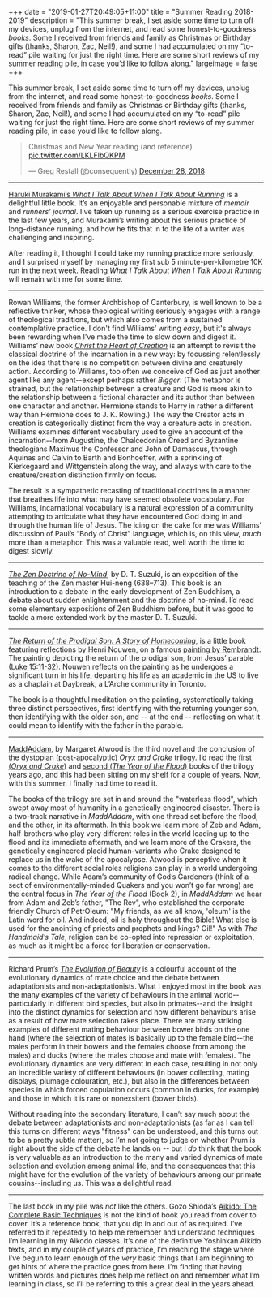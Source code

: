 +++
date = "2019-01-27T20:49:05+11:00"
title = "Summer Reading 2018-2019"
description = "This summer break, I set aside some time to turn off my devices, unplug from the internet, and read some honest-to-goodness *books*. Some I received from friends and family as Christmas or Birthday gifts (thanks, Sharon, Zac, Neil!), and some I had accumulated on my “to-read” pile waiting for just the right time.  Here are some short reviews of my summer reading pile, in case you’d like to follow along."
largeimage = false
+++

This summer break, I set aside some time to turn off my devices, unplug from the internet, and read some honest-to-goodness *books*. Some I received from friends and family as Christmas or Birthday gifts (thanks, Sharon, Zac, Neil!), and some I had accumulated on my “to-read” pile waiting for just the right time.  Here are some short reviews of my summer reading pile, in case you’d like to follow along.


<!--more-->

<blockquote class="twitter-tweet" data-lang="en"><p lang="en" dir="ltr">Christmas and New Year reading (and reference). <a href="https://t.co/LKLFIbQKPM">pic.twitter.com/LKLFIbQKPM</a></p>&mdash; Greg Restall (@consequently) <a href="https://twitter.com/consequently/status/1078484355981414400?ref_src=twsrc%5Etfw">December 28, 2018</a></blockquote> <script async src="https://platform.twitter.com/widgets.js" charset="utf-8"></script> 

---- 
[Haruki Murakami’s _What I Talk About When I Talk About Running_](https://www.amazon.com/What-Talk-About-When-Running/dp/0307389839/consequentlyorg) is a delightful little book. It’s an enjoyable and personable mixture of _memoir_ and _runners’ journal_. I’ve taken up running as a serious exercise practice in the last few years, and Murakami’s writing about his serious practice of long-distance running, and how he fits that in to the life of a writer was challenging and inspiring. 

After reading it, I thought I could take my running practice more seriously, and I surprised myself by managing my first sub 5 minute-per-kilometre 10K run in the next week. Reading _What I Talk About When I Talk About Running_ will remain with me for some time.

---- 
Rowan Williams, the former Archbishop of Canterbury, is well known to be a reflective thinker, whose theological writing seriously engages with a range of theological traditions, but which also comes from a sustained contemplative practice. I don't find Williams’ writing _easy_, but it's always been rewarding when I’ve made the time to slow down and digest it. Williams’ new book [_Christ the Heart of Creation_](https://www.amazon.com/Christ-Heart-Creation-Rowan-Williams/dp/1472945549/consequentlyorg) is an attempt to revisit the classical doctrine of the incarnation in a new way: by focussing relentlessly on the idea that there is no competition between divine and creaturely action. According to Williams, too often we conceive of God as just another agent like any agent--except perhaps rather _Bigger_. (The metaphor is strained, but the relationship between a creature and God is more akin to the relationship between a fictional character and its author than between one character and another. Hermione stands to Harry in rather a different way than Hermione does to J. K. Rowling.) The way the Creator acts in creation is categorically distinct from the way a creature acts in creation.  Williams examines different vocabulary used to give an account of the incarnation--from Augustine, the Chalcedonian Creed and Byzantine theologians Maximus the Confessor and John of Damascus, through Aquinas and Calvin to Barth and Bonhoeffer, with a sprinkling of Kierkegaard and Wittgenstein along the way, and always with care to the creature/creation distinction firmly on focus.

The result is a sympathetic recasting of traditional doctrines in a manner that breathes life into what may have seemed obsolete vocabulary. For Williams, incarnational vocabulary is a natural expression of a community attempting to articulate what they have encountered God doing in and through the human life of Jesus. The icing on the cake for me was Williams’ discussion of Paul’s “Body of Christ" language, which is, on this view, _much_ more than a metaphor. This was a valuable read, well worth the time to digest slowly. 

---- 
[_The Zen Doctrine of No-Mind_](https://www.amazon.com/Zen-Doctrine-No-Mind/dp/0877281823/consequentlyorg), by D. T. Suzuki, is an exposition of the teaching of the Zen master Hui-neng (638–713). This book is an introduction to a debate in the early development of Zen Buddhism, a debate about sudden enlightenment and the doctrine of no-mind. I’d read some elementary expositions of Zen Buddhism before, but it was good to tackle a more extended work by the master D. T. Suzuki.

---- 
[_The Return of the Prodigal Son: A Story of Homecoming_](https://www.amazon.com/Return-Prodigal-Son-Story-Homecoming/dp/0385473079/consequentlyorg), is a little book featuring reflections by Henri Nouwen, on a famous [painting by Rembrandt](https://en.wikipedia.org/wiki/The_Return_of_the_Prodigal_Son_(Rembrandt)). The painting depicting the return of the prodigal son, from Jesus’ parable ([Luke 15:11-32](http://bible.oremus.org/?ql=415579440)). Nouwen reflects on the painting as he undergoes a significant turn in his life, departing his life as an academic in the US to live as a chaplain at Daybreak, a L’Arche community in Toronto. 

The book is a thoughtful meditation on the painting, systematically taking  three distinct perspectives, first identifying with the returning younger son, then identifying with the older son, and -- at the end -- reflecting on what it could mean to identify with the father in the parable. 

---- 
[MaddAddam](https://www.amazon.com/MaddAddam-Trilogy-Margaret-Atwood/dp/0307455483/consequently), by Margaret Atwood is the third novel and the conclusion of the dystopian (post-apocalyptic) *Oryx and Crake* trilogy. I’d read the [first (_Oryx and Crake_)](https://www.amazon.com/gp/product/0385721676/consequentlyorg) and [second (_The Year of the Flood_)](https://www.amazon.com/gp/product/0307455475/consequentlyorg) books of the trilogy years ago, and this had been sitting on my shelf for a couple of years. Now, with this summer, I finally had time to read it.

The books of the trilogy are set in and around the "waterless flood", which swept away most of humanity in a genetically engineered disaster. There is a two-track narrative in _MaddAddam_, with one thread set before the flood, and the other, in its aftermath. In this book we learn more of Zeb and Adam, half-brothers who play very different roles in the world leading up to the flood and its immediate aftermath, and we learn more of the Crakers, the genetically engineered placid human-variants who Crake designed to replace us in the wake of the apocalypse. Atwood is perceptive when it comes to the different social roles religions can play in a world undergoing radical change. While Adam’s community of God’s Gardeners (think of a sect of environmentally-minded Quakers and you won’t go far wrong) are the central focus in _The Year of the Flood_ (Book 2), in _MaddAddam_ we hear from Adam and Zeb’s father, "The Rev", who established the corporate friendly Church of PetrOleum: "My friends, as we all know, 'oleum' is the Latin word for oil. And indeed, oil is holy throughout the Bible! What else is used for the anointing of priests and prophets and kings? Oil!" As with _The Handmaid’s Tale_, religion can be co-opted into repression or exploitation, as much as it might be a force for liberation or conservation. 

---- 
Richard Prum’s [_The Evolution of Beauty_](https://www.amazon.com/Evolution-Beauty-Darwins-Forgotten-Theory/dp/0385537212/consequentlyorg) is a colourful account of the evolutionary dynamics of mate choice and the debate between adaptationists and non-adaptationists. What I enjoyed most in the book was the many examples of the variety of behaviours in the animal world--particularly in different bird species, but also in primates--and the insight into the distinct dynamics for selection and how different behaviours arise as a result of how mate selection takes place. There are many striking examples of different mating behaviour between bower birds on the one hand (where the selection of mates is basically up to the female bird--the males perform in their bowers and the females choose from among the males) and ducks (where the males choose and mate with females). The evolutionary dynamics are very different in each case, resulting in not only an incredible variety of different behaviours (in bower collecting, mating displays, plumage colouration, etc.), but also in the differences between species in which forced copulation occurs (common in ducks, for example) and those in which it is rare or nonexsitent (bower birds).

Without reading into the secondary literature, I can’t say much about the debate between adaptationists and non-adaptationists (as far as I can tell this turns on different ways "fitness" can be understood, and this turns out to be a pretty subtle matter), so I’m not going to judge on whether Prum is right about the side of the debate he lands on -- but I _do_ think that the book is very valuable as an introduction to the many and varied dynamics of mate selection and evolution among animal life, and the consequences that this might have for the evolution of the variety of behaviours among our primate cousins--including us. This was a delightful read. 

---- 
The last book in my pile was _not_ like the others. Gozo Shioda’s [Aikido: The Complete Basic Techniques](https://www.amazon.com/Aikido-Complete-Techniques-Gozo-Shioda/dp/1568364857/consequentlyorg) is not the kind of book you read from cover to cover. It’s a reference book, that you dip in and out of as required. I’ve referred to it repeatedly to help me remember and understand techniques I’m learning in my Aikodo classes. It’s one of the definitive Yoshinkan Aikido texts, and in my couple of years of practice, I’m reaching the stage where I’ve begun to learn enough of the _very_ basic things that I am beginning to get hints of where the practice goes from here. I’m finding that having written words and pictures does help me reflect on and remember what I’m learning in class, so I’ll be referring to this a great deal in the years ahead.

